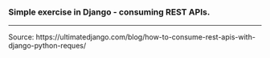 <h3>Simple exercise in Django - consuming REST APIs.</h3>
<hr>
Source: https://ultimatedjango.com/blog/how-to-consume-rest-apis-with-django-python-reques/